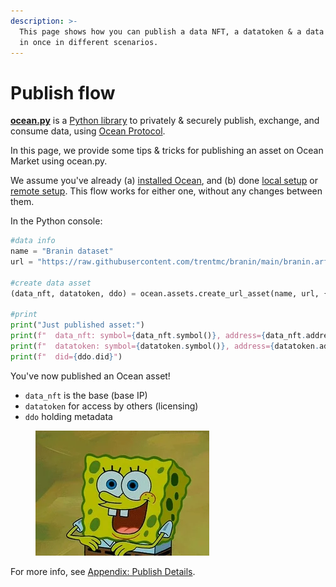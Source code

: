 ```yaml
---
description: >-
  This page shows how you can publish a data NFT, a datatoken & a data asset all
  in once in different scenarios.
---
```


# Publish flow

[**ocean.py**](https://github.com/oceanprotocol/ocean.py) is a [Python library](https://pypi.org/project/ocean-lib/) to privately & securely publish, exchange, and consume data, using [Ocean Protocol](https://www.oceanprotocol.com/).

In this page, we provide some tips & tricks for publishing an asset on Ocean Market using ocean.py.

We assume you've already (a) [installed Ocean](https://github.com/oceanprotocol/ocean.py/blob/main/READMEs/install.md), and (b) done [local setup](https://github.com/oceanprotocol/ocean.py/blob/main/READMEs/setup-local.md) or [remote setup](https://github.com/oceanprotocol/ocean.py/blob/main/READMEs/setup-remote.md). This flow works for either one, without any changes between them.

In the Python console:

```python
#data info
name = "Branin dataset"
url = "https://raw.githubusercontent.com/trentmc/branin/main/branin.arff"

#create data asset
(data_nft, datatoken, ddo) = ocean.assets.create_url_asset(name, url, {"from": alice})

#print
print("Just published asset:")
print(f"  data_nft: symbol={data_nft.symbol()}, address={data_nft.address}")
print(f"  datatoken: symbol={datatoken.symbol()}, address={datatoken.address}")
print(f"  did={ddo.did}")
```

You've now published an Ocean asset!

* `data_nft` is the base (base IP)
* `datatoken` for access by others (licensing)
* `ddo` holding metadata

<figure><img src="../../.gitbook/assets/200.webp" alt=""><figcaption></figcaption></figure>

For more info, see [Appendix: Publish Details](https://github.com/oceanprotocol/ocean.py/blob/main/READMEs/main-flow.md#appendix-publish-details).

